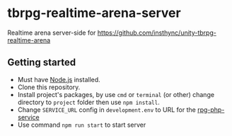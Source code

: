 # tbrpg-realtime-arena-server
Realtime arena server-side for https://github.com/insthync/unity-tbrpg-realtime-arena

## Getting started
- Must have [Node.js](https://nodejs.org/) installed.
- Clone this repository.
- Install project's packages, by use `cmd` or `terminal` (or other) change directory to `project` folder then use `npm install`.
- Change `SERVICE_URL` config in `development.env` to URL for the [rpg-php-service](https://github.com/insthync/rpg-php-service)
- Use command `npm run start` to start server
